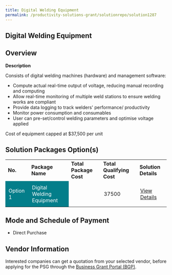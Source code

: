 ```yaml
---
title: Digital Welding Equipment
permalink: /productivity-solutions-grant/solutionrepo/solution1287
---
```


## Digital Welding Equipment

## Overview

**Description**

Consists of digital welding machines (hardware) and management software:
- Compute actual real-time output of voltage, reducing manual recording and computing
- Allow real-time monitoring of multiple weld stations to ensure welding works are compliant 
- Provide data logging to track welders' performance/ productivity
- Monitor power consumption and consumables
- User can pre-set/control welding parameters and optimise voltage applied

Cost of equipment capped at $37,500 per unit

## Solution Packages Option(s)

<table>
<tr>
<td><b>No.</b></td>
<td><b>Package Name</b></td>
<td><b>Total Package Cost</b></td>
<td><b>Total Qualifying Cost</b></td>
<td><b>Solution Details</b></td>
</tr>
<tr>
<td style='padding: 10px; background-color: #037E8A; color: #FFFFFF;'>Option 1</td>
<td style='padding: 10px; background-color: #037E8A; color: #FFFFFF;'>Digital Welding Equipment </td>
<td style='padding: 10px;'></td>
<td style='padding: 10px;'>37500</td>
<td style='padding: 10px;'><a href='' target='_blank'>View Details</a></td>
</tr>
</table>

## Mode and Schedule of Payment

 - Direct Purchase

## Vendor Information

 

Interested companies can get a quotation from your selected vendor, before applying for the PSG through the <a href='https://www.businessgrants.gov.sg/' target='_blank' rel='noopener'>Business Grant Portal (BGP)</a>.

<script src="/jquery/resize-tables.js"></script>

